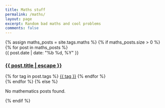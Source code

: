 ```yaml
---
title: Maths stuff
permalink: /maths/
layout: page
excerpt: Random bad maths and cool problems
comments: false
---
```



<div id="posts-container">
  <section class="tag-section">
    {% assign maths_posts = site.tags.maths %}
    {% if maths_posts.size > 0 %}
      {% for post in maths_posts %}
        <article class="post-item">
          <span class="post-item-date">{{ post.date | date: "%b %d, %Y" }}</span>
          <h3 class="post-item-title">
            <a href="{{ post.url }}">{{ post.title | escape }}</a>
          </h3>
          <div class="post-item-tags">
            {% for tag in post.tags %}
              <a class="tag-item" href="/tags/#{{ tag }}">{{ tag }}</a>
            {% endfor %}
          </div>
        </article>
      {% endfor %}
    {% else %}
      <p>No mathematics posts found.</p>
    {% endif %}
  </section>
</div>